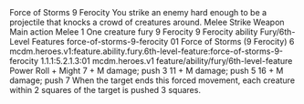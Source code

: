 <ability>
  <name>Force of Storms</name>
  <cost>9 Ferocity</cost>
  <flavor>You strike an enemy hard enough to be a projectile that knocks a crowd of creatures around.</flavor>
  <keywords>
    <keyword>Melee</keyword>
    <keyword>Strike</keyword>
    <keyword>Weapon</keyword>
  </keywords>
  <type>Main action</type>
  <distance>Melee 1</distance>
  <target>One creature</target>
  <metadata>
    <class>fury</class>
    <cost>9 Ferocity</cost>
    <cost_amount>9</cost_amount>
    <cost_resource>Ferocity</cost_resource>
    <feature_type>ability</feature_type>
    <file_dpath>Fury/6th-Level Features</file_dpath>
    <item_id>force-of-storms-9-ferocity</item_id>
    <item_index>01</item_index>
    <item_name>Force of Storms (9 Ferocity)</item_name>
    <level>6</level>
    <scc>mcdm.heroes.v1:feature.ability.fury.6th-level-feature:force-of-storms-9-ferocity</scc>
    <scdc>1.1.1:5.2.1.3:01</scdc>
    <source>mcdm.heroes.v1</source>
    <type>feature/ability/fury/6th-level-feature</type>
  </metadata>
  <effects>
    <effect type="roll">
      <roll>Power Roll + Might</roll>
      <t1>7 + M damage; push 3</t1>
      <t2>11 + M damage; push 5</t2>
      <t3>16 + M damage; push 7</t3>
    </effect>
    <effect type="mundane">When the target ends this forced movement, each creature within 2 squares of the target is pushed 3 squares.</effect>
  </effects>
</ability>
